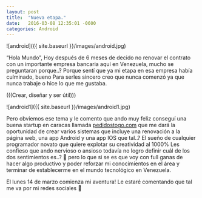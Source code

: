 ```yaml
---
layout: post  
title:  "Nueva etapa."  
date:   2016-03-08 12:35:01 -0600  
categories: Android
---
```


![android]({{ site.baseurl }}/images/android.jpg)

“Hola Mundo”, Hoy después de 6 meses de decido no renovar el contrato con un importante empresa bancaria aquí en Venezuela, mucho se preguntaran porque..?
Porque sentí que ya mi etapa en esa empresa había culminado, bueno Para serles sincero creo que nunca comenzó ya que nunca trabaje o hice lo que me gustaba.

(((Crear, diseñar y  ser útil)))


![android1]({{ site.baseurl }}/images/android1.jpg)


Pero obviemos ese tema y le comento que ando muy feliz conseguí una buena startup en caracas llamada [pedidostogo.com](http://pedidostogo.com/default.aspx) que me dará la oportunidad de crear varios sistemas que incluye  una renovación a la página web, una app Android y una app IOS que tal..? El sueño de cualquier programador novato que quiere explotar su creatividad al 1000%
Les confieso que ando nervioso o ansioso todavía no logro definir cuál de los dos sentimientos es..?   pero lo que si se es que voy con full ganas de hacer algo productivo y poder reforzar mi conocimientos en el área y terminar de establecerme en el mundo tecnológico en Venezuela.

El lunes 14 de marzo comienza mi aventura! Le estaré comentando que tal me va por mi redes sociales  


